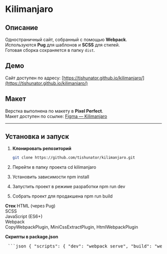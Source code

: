# Kilimanjaro

## Описание
Одностраничный сайт, собранный с помощью **Webpack**.  
Используются **Pug** для шаблонов и **SCSS** для стилей.  
Готовая сборка сохраняется в папку `dist`.

## Демо
Сайт доступен по адресу: [https://tishunator.github.io/kilimanjaro/](https://tishunator.github.io/kilimanjaro/)

## Макет

Верстка выполнена по макету в **Pixel Perfect**.  
Макет доступен по ссылке: [Figma — Kilimanjaro](https://www.figma.com/design/lSpbvibD8HCKris2d0wq4S/Kilimanjaro?node-id=0-204&t=gcKFYCXTzW2sKNpF-1)

---

##  Установка и запуск

1. **Клонировать репозиторий**
   ```bash
   git clone https://github.com/tishunator/kilimanjaro.git
2. Перейти в папку проекта
cd kilimanjaro

3. Установить зависимости
npm install

4. Запустить проект в режиме разработки
npm run dev

5. Собрать проект для продакшена
npm run build

**Стек**
HTML (через Pug)  
SCSS  
JavaScript (ES6+)  
Webpack  
CopyWebpackPlugin, MiniCssExtractPlugin, HtmlWebpackPlugin


**Скрипты в package.json**   
<pre> ```json { "scripts": { "dev": "webpack serve", "build": "webpack --mode production" } } ``` </pre>


